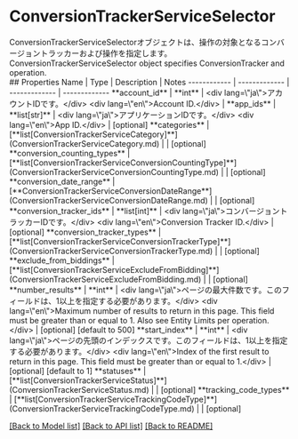 # ConversionTrackerServiceSelector

<div lang=\"ja\">ConversionTrackerServiceSelectorオブジェクトは、操作の対象となるコンバージョントラッカーおよび操作を指定します。</div> <div lang=\"en\">ConversionTrackerServiceSelector object specifies ConversionTracker and operation.</div> 
## Properties
Name | Type | Description | Notes
------------ | ------------- | ------------- | -------------
**account_id** | **int** | &lt;div lang&#x3D;\&quot;ja\&quot;&gt;アカウントIDです。&lt;/div&gt; &lt;div lang&#x3D;\&quot;en\&quot;&gt;Account ID.&lt;/div&gt;  | 
**app_ids** | **list[str]** | &lt;div lang&#x3D;\&quot;ja\&quot;&gt;アプリケーションIDです。&lt;/div&gt; &lt;div lang&#x3D;\&quot;en\&quot;&gt;App ID.&lt;/div&gt;  | [optional] 
**categories** | [**list[ConversionTrackerServiceCategory]**](ConversionTrackerServiceCategory.md) |  | [optional] 
**conversion_counting_types** | [**list[ConversionTrackerServiceConversionCountingType]**](ConversionTrackerServiceConversionCountingType.md) |  | [optional] 
**conversion_date_range** | [**ConversionTrackerServiceConversionDateRange**](ConversionTrackerServiceConversionDateRange.md) |  | [optional] 
**conversion_tracker_ids** | **list[int]** | &lt;div lang&#x3D;\&quot;ja\&quot;&gt;コンバージョントラッカーIDです。&lt;/div&gt; &lt;div lang&#x3D;\&quot;en\&quot;&gt;Conversion Tracker ID.&lt;/div&gt;  | [optional] 
**conversion_tracker_types** | [**list[ConversionTrackerServiceConversionTrackerType]**](ConversionTrackerServiceConversionTrackerType.md) |  | [optional] 
**exclude_from_biddings** | [**list[ConversionTrackerServiceExcludeFromBidding]**](ConversionTrackerServiceExcludeFromBidding.md) |  | [optional] 
**number_results** | **int** | &lt;div lang&#x3D;\&quot;ja\&quot;&gt;ページの最大件数です。このフィールドは、1以上を指定する必要があります。&lt;/div&gt; &lt;div lang&#x3D;\&quot;en\&quot;&gt;Maximum number of results to return in this page. This field must be greater than or equal to 1. Also see Entity Limits per operation.&lt;/div&gt;  | [optional] [default to 500]
**start_index** | **int** | &lt;div lang&#x3D;\&quot;ja\&quot;&gt;ページの先頭のインデックスです。このフィールドは、1以上を指定する必要があります。&lt;/div&gt; &lt;div lang&#x3D;\&quot;en\&quot;&gt;Index of the first result to return in this page. This field must be greater than or equal to 1.&lt;/div&gt;  | [optional] [default to 1]
**statuses** | [**list[ConversionTrackerServiceStatus]**](ConversionTrackerServiceStatus.md) |  | [optional] 
**tracking_code_types** | [**list[ConversionTrackerServiceTrackingCodeType]**](ConversionTrackerServiceTrackingCodeType.md) |  | [optional] 

[[Back to Model list]](../README.md#documentation-for-models) [[Back to API list]](../README.md#documentation-for-api-endpoints) [[Back to README]](../README.md)


